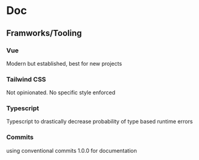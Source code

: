 # Doc

## Framworks/Tooling

### Vue

Modern but established, best for new projects

### Tailwind CSS

Not opinionated. No specific style enforced

### Typescript

Typescript to drastically decrease probability of type based runtime errors

### Commits

using conventional commits 1.0.0 for documentation
